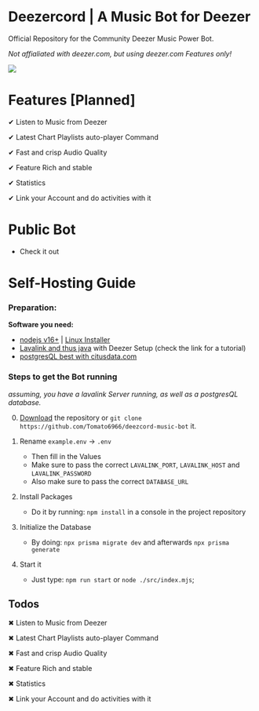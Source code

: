 # Deezercord | A Music Bot for Deezer

Official Repository for the Community Deezer Music Power Bot. 

*Not affialiated with deezer.com, but using deezer.com Features only!*

<a href="https://deezer.com" target="_blank"><img src="https://user-images.githubusercontent.com/68145571/197169083-60567cc3-245b-4a76-88d4-b2df1df9ddb8.jpeg"></a>

# Features [Planned]

✔ Listen to Music from Deezer

✔ Latest Chart Playlists auto-player Command

✔ Fast and crisp Audio Quality

✔ Feature Rich and stable

✔ Statistics

✔ Link your Account and do activities with it


# Public Bot

- Check it out



# Self-Hosting Guide

### Preparation:

**Software you need:**

 - [nodejs v16+](https://nodejs.org/en/download/) | [Linux Installer](https://github.com/Tomato6966/Debian-Cheat-Sheet-Setup/wiki/3.1-Install-nodejs-and-npm)
 - [Lavalink and thus java](https://github.com/Tomato6966/deezcord-music-bot/tree/LavalinkServer) with Deezer Setup (check the link for a tutorial)
 - [postgresQL best with citusdata.com](https://docs.citusdata.com/en/v11.1/installation/single_node_debian.html)
 
### Steps to get the Bot running

*assuming, you have a lavalink Server running, as well as a postgresQL database.*

0. [Download](https://github.com/Tomato6966/deezcord-music-bot/archive/refs/heads/main.zip) the repository or `git clone https://github.com/Tomato6966/deezcord-music-bot` it.

1. Rename `example.env` -> `.env`
    - Then fill in the Values
    - Make sure to pass the correct `LAVALINK_PORT`, `LAVALINK_HOST` and `LAVALINK_PASSWORD`
    - Also make sure to pass the correct `DATABASE_URL`

2. Install Packages
    - Do it by running: `npm install` in a console in the project repository
    
3. Initialize the Database
    - By doing: `npx prisma migrate dev` and afterwards `npx prisma generate`

4. Start it
    - Just type: `npm run start` or `node ./src/index.mjs`;


## Todos

✖ Listen to Music from Deezer

✖ Latest Chart Playlists auto-player Command

✖ Fast and crisp Audio Quality

✖ Feature Rich and stable

✖ Statistics

✖ Link your Account and do activities with it
